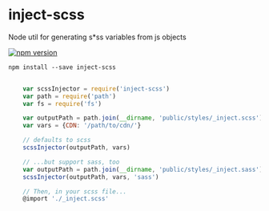 # inject-scss
Node util for generating s*ss variables from js objects

[![npm version](https://badge.fury.io/js/inject-scss.svg)](https://badge.fury.io/js/inject-scss)

`npm install --save inject-scss`

```javascript
	
	var scssInjector = require('inject-scss')
	var path = require('path')
	var fs = require('fs')

	var outputPath = path.join(__dirname, 'public/styles/_inject.scss')
	var vars = {CDN: '/path/to/cdn/'}

	// defaults to scss
	scssInjector(outputPath, vars)

	// ...but support sass, too
	var outputPath = path.join(__dirname, 'public/styles/_inject.sass')
	scssInjector(outputPath, vars, 'sass')

	// Then, in your scss file...
	@import './_inject.scss'
```

